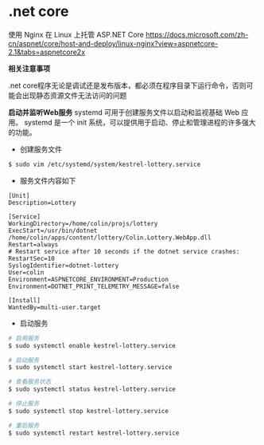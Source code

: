 # .net core

使用 Nginx 在 Linux 上托管 ASP.NET Core
https://docs.microsoft.com/zh-cn/aspnet/core/host-and-deploy/linux-nginx?view=aspnetcore-2.1&tabs=aspnetcore2x

**相关注意事项**

.net core程序无论是调试还是发布版本，都必须在程序目录下运行命令，否则可能会出现静态资源文件无法访问的问题
 

**启动并监听Web服务**
systemd 可用于创建服务文件以启动和监视基础 Web 应用。 systemd 是一个 init 系统，可以提供用于启动、停止和管理进程的许多强大的功能。

* 创建服务文件
```sh
$ sudo vim /etc/systemd/system/kestrel-lottery.service
```

* 服务文件内容如下
```
[Unit]
Description=Lottery

[Service]
WorkingDirectory=/home/colin/projs/lottery
ExecStart=/usr/bin/dotnet /home/colin/apps/content/lottery/Colin.Lottery.WebApp.dll
Restart=always
# Restart service after 10 seconds if the dotnet service crashes:
RestartSec=10
SyslogIdentifier=dotnet-lottery
User=colin
Environment=ASPNETCORE_ENVIRONMENT=Production
Environment=DOTNET_PRINT_TELEMETRY_MESSAGE=false

[Install]
WantedBy=multi-user.target
```

* 启动服务
```sh
# 启用服务
$ sudo systemctl enable kestrel-lottery.service

# 启动服务
$ sudo systemctl start kestrel-lottery.service

# 查看服务状态
$ sudo systemctl status kestrel-lottery.service

# 停止服务
$ sudo systemctl stop kestrel-lottery.service

# 重启服务
$ sudo systemctl restart kestrel-lottery.service
```

